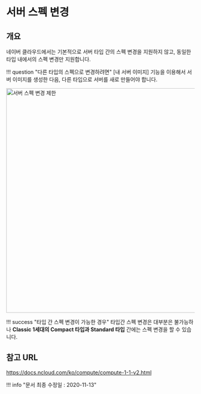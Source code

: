 # 서버 스펙 변경

## 개요
네이버 클라우드에서는 기본적으로 서버 타입 간의 스펙 변경을 지원하지 않고, 동일한 타입 내에서의 스펙 변경만 지원합니다.

!!! question "다른 타입의 스펙으로 변경하려면"
	[내 서버 이미지] 기능을 이용해서 서버 이미지를 생성한 다음, 다른 타입으로 서버를 새로 만들어야 합니다.

<img src="/img/ncp_server_spec_change.png" alt="서버 스펙 변경 제한" style="width:600px;align:center">

!!! success "타입 간 스펙 변경이 가능한 경우"
	타입간 스펙 변경은 대부분은 불가능하나 **Classic 1세대의 Compact 타입과 Standard 타입** 간에는 스펙 변경을 할 수 있습니다.

## 참고 URL
<a href="https://docs.ncloud.com/ko/compute/compute-1-1-v2.html" target="_blank">https://docs.ncloud.com/ko/compute/compute-1-1-v2.html</a>


!!! info "문서 최종 수정일 : 2020-11-13" 